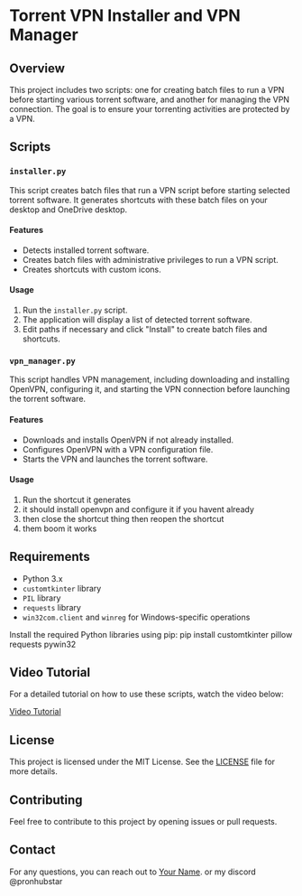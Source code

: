 # Torrent VPN Installer and VPN Manager

## Overview

This project includes two scripts: one for creating batch files to run a VPN before starting various torrent software, and another for managing the VPN connection. The goal is to ensure your torrenting activities are protected by a VPN.

## Scripts

### `installer.py`

This script creates batch files that run a VPN script before starting selected torrent software. It generates shortcuts with these batch files on your desktop and OneDrive desktop.

#### Features
- Detects installed torrent software.
- Creates batch files with administrative privileges to run a VPN script.
- Creates shortcuts with custom icons.

#### Usage
1. Run the `installer.py` script.
2. The application will display a list of detected torrent software.
3. Edit paths if necessary and click "Install" to create batch files and shortcuts.

### `vpn_manager.py`

This script handles VPN management, including downloading and installing OpenVPN, configuring it, and starting the VPN connection before launching the torrent software.

#### Features
- Downloads and installs OpenVPN if not already installed.
- Configures OpenVPN with a VPN configuration file.
- Starts the VPN and launches the torrent software.

#### Usage
1. Run the shortcut it generates
2. it should install openvpn and configure it if you havent already
3. then close the shortcut thing then reopen the shortcut
4. them boom it works

## Requirements

- Python 3.x
- `customtkinter` library
- `PIL` library
- `requests` library
- `win32com.client` and `winreg` for Windows-specific operations

Install the required Python libraries using pip:
pip install customtkinter pillow requests pywin32

## Video Tutorial

For a detailed tutorial on how to use these scripts, watch the video below:

[Video Tutorial](https://drive.google.com/file/d/14I2raZphxH6ge36CaAzoK0Uvm8bUgKzY/view?usp=sharing)

## License

This project is licensed under the MIT License. See the [LICENSE](LICENSE) file for more details.

## Contributing

Feel free to contribute to this project by opening issues or pull requests.

## Contact

For any questions, you can reach out to [Your Name](mailto:darthsaint008@gmail.com).
or my discord @pronhubstar
